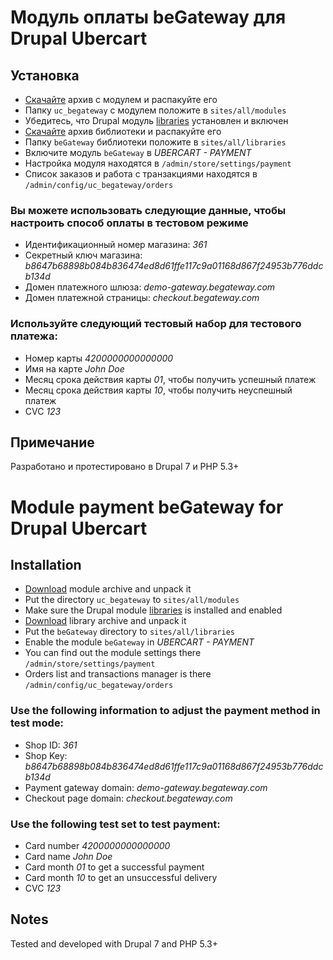 # Модуль оплаты beGateway для Drupal Ubercart

## Установка

  * [Скачайте](https://github.com/beGateway/drupal-ubercart-payment-module/blob/master/uc_begateway.zip?raw=true) архив с модулем и распакуйте его
  * Папку `uc_begateway` с модулем положите в `sites/all/modules`
  * Убедитесь, что Drupal модуль [libraries](https://www.drupal.org/project/libraries) установлен и включен
  * [Скачайте](https://github.com/beGateway/drupal-ubercart-payment-module/blob/master/uc_begateway_library.zip?raw=true) архив библиотеки и распакуйте его
  * Папку `beGateway` библиотеки положите в `sites/all/libraries`
  * Включите модуль `beGateway` в _UBERCART - PAYMENT_
  * Настройка модуля находятся в `/admin/store/settings/payment`
  * Список заказов и работа c транзакциями находятся в `/admin/config/uc_begateway/orders`


### Вы можете использовать следующие данные, чтобы настроить способ оплаты в тестовом режиме

* Идентификационный номер магазина: _361_
* Секретный ключ магазина: _b8647b68898b084b836474ed8d61ffe117c9a01168d867f24953b776ddcb134d_
* Домен платежного шлюза: _demo-gateway.begateway.com_
* Домен платежной страницы: _checkout.begateway.com_

### Используйте следующий тестовый набор для тестового платежа:

* Номер карты _4200000000000000_
* Имя на карте _John Doe_
* Месяц срока действия карты _01_, чтобы получить успешный платеж
* Месяц срока действия карты _10_, чтобы получить неуспешный платеж
* CVC _123_

## Примечание

Разработано и протестировано в Drupal 7 и PHP 5.3+


# Module payment beGateway for Drupal Ubercart

## Installation

* [Download](https://github.com/beGateway/drupal-ubercart-payment-module/blob/master/uc_begateway.zip?raw=true) module archive and unpack it
* Put the directory `uc_begateway` to `sites/all/modules`
* Make sure the Drupal module [libraries](https://www.drupal.org/project/libraries) is installed and enabled
* [Download](https://github.com/beGateway/drupal-ubercart-payment-module/blob/master/uc_begateway_library.zip?raw=true) library archive and unpack it
* Put the `beGateway` directory to `sites/all/libraries`
* Enable the module `beGateway` in _UBERCART - PAYMENT_
* You can find out the module settings there `/admin/store/settings/payment`
* Orders list and transactions manager is there `/admin/config/uc_begateway/orders`

### Use the following information to adjust the payment method in test mode:

* Shop ID: _361_
* Shop Key: _b8647b68898b084b836474ed8d61ffe117c9a01168d867f24953b776ddcb134d_
* Payment gateway domain: _demo-gateway.begateway.com_
* Checkout page domain: _checkout.begateway.com_

###  Use the following test set to test payment:

* Card number _4200000000000000_
* Card name _John Doe_
* Card month _01_ to get a successful payment
* Card month _10_ to get an unsuccessful delivery
* CVC _123_

## Notes

Tested and developed with Drupal 7 and PHP 5.3+
